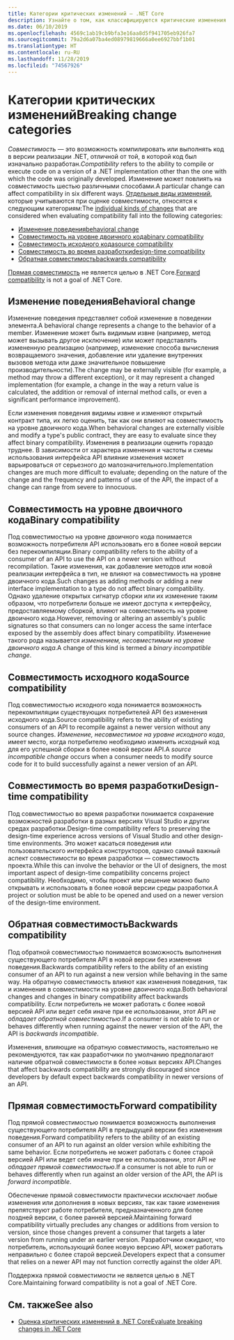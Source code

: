 ```yaml
---
title: Категории критических изменений — .NET Core
description: Узнайте о том, как классифицируются критические изменения в .NET Core.
ms.date: 06/10/2019
ms.openlocfilehash: 4569c1ab19cb9bfa3e16aa8d5f941705eb926fa7
ms.sourcegitcommit: 79a2d6a07ba4ed08979819666a0ee6927bbf1b01
ms.translationtype: HT
ms.contentlocale: ru-RU
ms.lasthandoff: 11/28/2019
ms.locfileid: "74567926"
---
```

# <a name="breaking-change-categories"></a><span data-ttu-id="22a20-103">Категории критических изменений</span><span class="sxs-lookup"><span data-stu-id="22a20-103">Breaking change categories</span></span>

<span data-ttu-id="22a20-104">*Совместимость* — это возможность компилировать или выполнять код в версии реализации .NET, отличной от той, в которой код был изначально разработан.</span><span class="sxs-lookup"><span data-stu-id="22a20-104">*Compatibility* refers to the ability to compile or execute code on a version of a .NET implementation other than the one with which the code was originally developed.</span></span> <span data-ttu-id="22a20-105">Изменение может повлиять на совместимость шестью различными способами.</span><span class="sxs-lookup"><span data-stu-id="22a20-105">A particular change can affect compatibility in six different ways.</span></span> <span data-ttu-id="22a20-106">[Отдельные виды изменений](index.md), которые учитываются при оценке совместимости, относятся к следующим категориям:</span><span class="sxs-lookup"><span data-stu-id="22a20-106">The [individual kinds of changes](index.md) that are considered when evaluating compatibility fall into the following categories:</span></span>

- [<span data-ttu-id="22a20-107">Изменение поведения</span><span class="sxs-lookup"><span data-stu-id="22a20-107">behavioral change</span></span>](#behavioral-change)
- [<span data-ttu-id="22a20-108">Совместимость на уровне двоичного кода</span><span class="sxs-lookup"><span data-stu-id="22a20-108">binary compatibility</span></span>](#binary-compatibility)
- [<span data-ttu-id="22a20-109">Совместимость исходного кода</span><span class="sxs-lookup"><span data-stu-id="22a20-109">source compatibility</span></span>](#source-compatibility)
- [<span data-ttu-id="22a20-110">Совместимость во время разработки</span><span class="sxs-lookup"><span data-stu-id="22a20-110">design-time compatibility</span></span>](#design-time-compatibility)
- [<span data-ttu-id="22a20-111">Обратная совместимость</span><span class="sxs-lookup"><span data-stu-id="22a20-111">backwards compatibility</span></span>](#backwards-compatibility)

<span data-ttu-id="22a20-112">[Прямая совместимость](#forward-compatibility) не является целью в .NET Core.</span><span class="sxs-lookup"><span data-stu-id="22a20-112">[Forward compatibility](#forward-compatibility) is not a goal of .NET Core.</span></span>

## <a name="behavioral-change"></a><span data-ttu-id="22a20-113">Изменение поведения</span><span class="sxs-lookup"><span data-stu-id="22a20-113">Behavioral change</span></span>

<span data-ttu-id="22a20-114">Изменение поведения представляет собой изменение в поведении элемента.</span><span class="sxs-lookup"><span data-stu-id="22a20-114">A behavioral change represents a change to the behavior of a member.</span></span> <span data-ttu-id="22a20-115">Изменение может быть видимым извне (например, метод может вызывать другое исключение) или может представлять измененную реализацию (например, изменение способа вычисления возвращаемого значения, добавление или удаление внутренних вызовов метода или даже значительное повышение производительности).</span><span class="sxs-lookup"><span data-stu-id="22a20-115">The change may be externally visible (for example, a method may throw a different exception), or it may represent a changed implementation (for example, a change in the way a return value is calculated, the addition or removal of internal method calls, or even a significant performance improvement).</span></span>

<span data-ttu-id="22a20-116">Если изменения поведения видимы извне и изменяют открытый контракт типа, их легко оценить, так как они влияют на совместимость на уровне двоичного кода.</span><span class="sxs-lookup"><span data-stu-id="22a20-116">When behavioral changes are externally visible and modify a type's public contract, they are easy to evaluate since they affect binary compatibility.</span></span> <span data-ttu-id="22a20-117">Изменения в реализации оценить гораздо труднее. В зависимости от характера изменения и частоты и схемы использования интерфейса API влияние изменения может варьироваться от серьезного до малозначительного.</span><span class="sxs-lookup"><span data-stu-id="22a20-117">Implementation changes are much more difficult to evaluate; depending on the nature of the change and the frequency and patterns of use of the API, the impact of a change can range from severe to innocuous.</span></span>

## <a name="binary-compatibility"></a><span data-ttu-id="22a20-118">Совместимость на уровне двоичного кода</span><span class="sxs-lookup"><span data-stu-id="22a20-118">Binary compatibility</span></span>

<span data-ttu-id="22a20-119">Под совместимостью на уровне двоичного кода понимается возможность потребителя API использовать его в более новой версии без перекомпиляции.</span><span class="sxs-lookup"><span data-stu-id="22a20-119">Binary compatibility refers to the ability of a consumer of an API to use the API on a newer version without recompilation.</span></span> <span data-ttu-id="22a20-120">Такие изменения, как добавление методов или новой реализации интерфейса в тип, не влияют на совместимость на уровне двоичного кода.</span><span class="sxs-lookup"><span data-stu-id="22a20-120">Such changes as adding methods or adding a new interface implementation to a type do not affect binary compatibility.</span></span> <span data-ttu-id="22a20-121">Однако удаление открытых сигнатур сборки или их изменение таким образом, что потребители больше не имеют доступа к интерфейсу, предоставляемому сборкой, влияют на совместимость на уровне двоичного кода.</span><span class="sxs-lookup"><span data-stu-id="22a20-121">However, removing or altering an assembly's public signatures so that consumers can no longer access the same interface exposed by the assembly does affect binary compatibility.</span></span> <span data-ttu-id="22a20-122">Изменение такого рода называется *изменением, несовместимым на уровне двоичного кода*.</span><span class="sxs-lookup"><span data-stu-id="22a20-122">A change of this kind is termed a *binary incompatible change*.</span></span>

## <a name="source-compatibility"></a><span data-ttu-id="22a20-123">Совместимость исходного кода</span><span class="sxs-lookup"><span data-stu-id="22a20-123">Source compatibility</span></span>

<span data-ttu-id="22a20-124">Под совместимостью исходного кода понимается возможность перекомпиляции существующих потребителей API без изменения исходного кода.</span><span class="sxs-lookup"><span data-stu-id="22a20-124">Source compatibility refers to the ability of existing consumers of an API to recompile against a newer version without any source changes.</span></span> <span data-ttu-id="22a20-125">*Изменение, несовместимое на уровне исходного кода*, имеет место, когда потребителю необходимо изменить исходный код для его успешной сборки в более новой версии API.</span><span class="sxs-lookup"><span data-stu-id="22a20-125">A *source incompatible change* occurs when a consumer needs to modify source code for it to build successfully against a newer version of an API.</span></span>

## <a name="design-time-compatibility"></a><span data-ttu-id="22a20-126">Совместимость во время разработки</span><span class="sxs-lookup"><span data-stu-id="22a20-126">Design-time compatibility</span></span>

<span data-ttu-id="22a20-127">Под совместимостью во время разработки понимается сохранение возможностей разработки в разных версиях Visual Studio и других средах разработки.</span><span class="sxs-lookup"><span data-stu-id="22a20-127">Design-time compatibility refers to preserving the design-time experience across versions of Visual Studio and other design-time environments.</span></span> <span data-ttu-id="22a20-128">Это может касаться поведения или пользовательского интерфейса конструкторов, однако самый важный аспект совместимости во время разработки — совместимость проекта.</span><span class="sxs-lookup"><span data-stu-id="22a20-128">While this can involve the behavior or the UI of designers, the most important aspect of design-time compatibility concerns project compatibility.</span></span> <span data-ttu-id="22a20-129">Необходимо, чтобы проект или решение можно было открывать и использовать в более новой версии среды разработки.</span><span class="sxs-lookup"><span data-stu-id="22a20-129">A project or solution must be able to be opened and used on a newer version of the design-time environment.</span></span>

## <a name="backwards-compatibility"></a><span data-ttu-id="22a20-130">Обратная совместимость</span><span class="sxs-lookup"><span data-stu-id="22a20-130">Backwards compatibility</span></span>

<span data-ttu-id="22a20-131">Под обратной совместимостью понимается возможность выполнения существующего потребителя API в новой версии без изменения поведения.</span><span class="sxs-lookup"><span data-stu-id="22a20-131">Backwards compatibility refers to the ability of an existing consumer of an API to run against a new version while behaving in the same way.</span></span> <span data-ttu-id="22a20-132">На обратную совместимость влияют как изменения поведения, так и изменения в совместимости на уровне двоичного кода.</span><span class="sxs-lookup"><span data-stu-id="22a20-132">Both behavioral changes and changes in binary compatibility affect backwards compatibility.</span></span> <span data-ttu-id="22a20-133">Если потребитель не может работать с более новой версией API или ведет себя иначе при ее использовании, этот API *не обладает обратной совместимостью*.</span><span class="sxs-lookup"><span data-stu-id="22a20-133">If a consumer is not able to run or behaves differently when running against the newer version of the API, the API is *backwards incompatible*.</span></span>

<span data-ttu-id="22a20-134">Изменения, влияющие на обратную совместимость, настоятельно не рекомендуются, так как разработчики по умолчанию предполагают наличие обратной совместимости в более новых версиях API.</span><span class="sxs-lookup"><span data-stu-id="22a20-134">Changes that affect backwards compatibility are strongly discouraged since developers by default expect backwards compatibility in newer versions of an API.</span></span>

## <a name="forward-compatibility"></a><span data-ttu-id="22a20-135">Прямая совместимость</span><span class="sxs-lookup"><span data-stu-id="22a20-135">Forward compatibility</span></span>

<span data-ttu-id="22a20-136">Под прямой совместимостью понимается возможность выполнения существующего потребителя API в предыдущей версии без изменения поведения.</span><span class="sxs-lookup"><span data-stu-id="22a20-136">Forward compatibility refers to the ability of an existing consumer of an API to run against an older version while exhibiting the same behavior.</span></span> <span data-ttu-id="22a20-137">Если потребитель не может работать с более старой версией API или ведет себя иначе при ее использовании, этот API *не обладает прямой совместимостью*.</span><span class="sxs-lookup"><span data-stu-id="22a20-137">If a consumer is not able to run or behaves differently when run against an older version of the API, the API is *forward incompatible*.</span></span>

<span data-ttu-id="22a20-138">Обеспечение прямой совместимости практически исключает любые изменения или дополнения в новых версиях, так как такие изменения препятствуют работе потребителя, предназначенного для более поздней версии, с более ранней версией.</span><span class="sxs-lookup"><span data-stu-id="22a20-138">Maintaining forward compatibility virtually precludes any changes or additions from version to version, since those changes prevent a consumer that targets a later version from running under an earlier version.</span></span> <span data-ttu-id="22a20-139">Разработчики ожидают, что потребитель, использующий более новую версию API, может работать неправильно с более старой версией.</span><span class="sxs-lookup"><span data-stu-id="22a20-139">Developers expect that a consumer that relies on a newer API may not function correctly against the older API.</span></span>

<span data-ttu-id="22a20-140">Поддержка прямой совместимости не является целью в .NET Core.</span><span class="sxs-lookup"><span data-stu-id="22a20-140">Maintaining forward compatibility is not a goal of .NET Core.</span></span>

## <a name="see-also"></a><span data-ttu-id="22a20-141">См. также</span><span class="sxs-lookup"><span data-stu-id="22a20-141">See also</span></span>

- [<span data-ttu-id="22a20-142">Оценка критических изменений в .NET Core</span><span class="sxs-lookup"><span data-stu-id="22a20-142">Evaluate breaking changes in .NET Core</span></span>](index.md)
